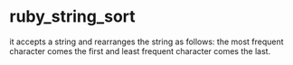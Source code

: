 # ruby_string_sort
it accepts a string and rearranges the string as follows:
 the most frequent character comes the first and least frequent character comes the last.


